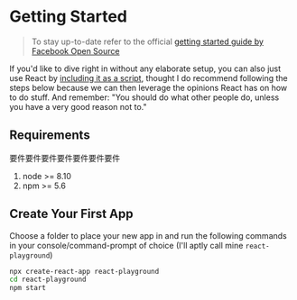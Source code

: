 # Getting Started

> To stay up-to-date refer to the official [getting started guide by Facebook Open Source](https://reactjs.org/docs/getting-started.html)

If you'd like to dive right in without any elaborate setup, you can also just use React by [including it as a script](https://reactjs.org/docs/add-react-to-a-website.html), thought I do recommend following the steps below because we can then leverage the opinions React has on how to do stuff. And remember: "You should do what other people do, unless you have a very good reason not to."

## Requirements

要件要件要件要件要件要件要件

1.  node >= 8.10
2.  npm >= 5.6 

## Create Your First App

Choose a folder to place your new app in and run the following commands in your console/command-prompt of choice (I'll aptly call mine `react-playground`)

```bash
npx create-react-app react-playground 
cd react-playground
npm start
```